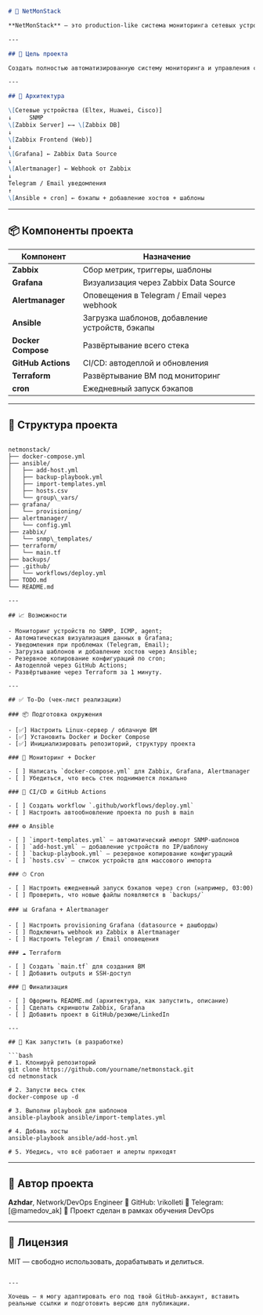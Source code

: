 ```markdown
# 🚀 NetMonStack

**NetMonStack** — это production-like система мониторинга сетевых устройств с автоматическим сбором метрик, визуализацией, алертами, резервным копированием конфигураций и CI/CD-деплоем. Проект построен на стеке Zabbix + Grafana + Alertmanager + Ansible + Terraform + Docker Compose.

---

## 📌 Цель проекта

Создать полностью автоматизированную систему мониторинга и управления сетевой инфраструктурой, демонстрирующую навыки DevOps, сетевого инжиниринга и SRE-подхода.

---

## 🧱 Архитектура

\[Сетевые устройства (Eltex, Huawei, Cisco)]
↓     SNMP
\[Zabbix Server] ←→ \[Zabbix DB]
↓
\[Zabbix Frontend (Web)]
↓
\[Grafana] ← Zabbix Data Source
↓
\[Alertmanager] ← Webhook от Zabbix
↓
Telegram / Email уведомления
↑
\[Ansible + cron] ← бэкапы + добавление хостов + шаблоны

```

---

## 📦 Компоненты проекта

| Компонент        | Назначение                                      |
|------------------|-------------------------------------------------|
| **Zabbix**        | Сбор метрик, триггеры, шаблоны                 |
| **Grafana**       | Визуализация через Zabbix Data Source          |
| **Alertmanager**  | Оповещения в Telegram / Email через webhook    |
| **Ansible**       | Загрузка шаблонов, добавление устройств, бэкапы|
| **Docker Compose**| Развёртывание всего стека                      |
| **GitHub Actions**| CI/CD: автодеплой и обновления                 |
| **Terraform**     | Развёртывание ВМ под мониторинг                |
| **cron**          | Ежедневный запуск бэкапов                      |

---

## 📁 Структура проекта

```

netmonstack/
├── docker-compose.yml
├── ansible/
│   ├── add-host.yml
│   ├── backup-playbook.yml
│   ├── import-templates.yml
│   ├── hosts.csv
│   └── group\_vars/
├── grafana/
│   └── provisioning/
├── alertmanager/
│   └── config.yml
├── zabbix/
│   └── snmp\_templates/
├── terraform/
│   └── main.tf
├── backups/
├── .github/
│   └── workflows/deploy.yml
├── TODO.md
└── README.md

---

## 📈 Возможности

- Мониторинг устройств по SNMP, ICMP, agent;
- Автоматическая визуализация данных в Grafana;
- Уведомления при проблемах (Telegram, Email);
- Загрузка шаблонов и добавление хостов через Ansible;
- Резервное копирование конфигураций по cron;
- Автодеплой через GitHub Actions;
- Развёртывание через Terraform за 1 минуту.

---

## ✅ To-Do (чек-лист реализации)

### 📦 Подготовка окружения

- [✅] Настроить Linux-сервер / облачную ВМ
- [✅] Установить Docker и Docker Compose
- [✅] Инициализировать репозиторий, структуру проекта

### 🐳 Мониторинг + Docker

- [ ] Написать `docker-compose.yml` для Zabbix, Grafana, Alertmanager
- [ ] Убедиться, что весь стек поднимается локально

### 🚀 CI/CD и GitHub Actions

- [ ] Создать workflow `.github/workflows/deploy.yml`
- [ ] Настроить автообновление проекта по push в main

### ⚙️ Ansible

- [ ] `import-templates.yml` — автоматический импорт SNMP-шаблонов
- [ ] `add-host.yml` — добавление устройств по IP/шаблону
- [ ] `backup-playbook.yml` — резервное копирование конфигураций
- [ ] `hosts.csv` — список устройств для массового импорта

### ⏱ Cron

- [ ] Настроить ежедневный запуск бэкапов через cron (например, 03:00)
- [ ] Проверить, что новые файлы появляются в `backups/`

### 📊 Grafana + Alertmanager

- [ ] Настроить provisioning Grafana (datasource + дашборды)
- [ ] Подключить webhook из Zabbix в Alertmanager
- [ ] Настроить Telegram / Email оповещения

### ☁️ Terraform

- [ ] Создать `main.tf` для создания ВМ
- [ ] Добавить outputs и SSH-доступ

### 🧼 Финализация

- [ ] Оформить README.md (архитектура, как запустить, описание)
- [ ] Сделать скриншоты Zabbix, Grafana
- [ ] Добавить проект в GitHub/резюме/LinkedIn

---

## 🔧 Как запустить (в разработке)

```bash
# 1. Клонируй репозиторий
git clone https://github.com/yourname/netmonstack.git
cd netmonstack

# 2. Запусти весь стек
docker-compose up -d

# 3. Выполни playbook для шаблонов
ansible-playbook ansible/import-templates.yml

# 4. Добавь хосты
ansible-playbook ansible/add-host.yml

# 5. Убедись, что всё работает и алерты приходят
````

---

## 🧠 Автор проекта

**Azhdar**, Network/DevOps Engineer
📍 GitHub: \rikolleti
🔗 Telegram: \[@mamedov_ak]
🎯 Проект сделан в рамках обучения DevOps

---

## 📄 Лицензия

MIT — свободно использовать, дорабатывать и делиться.

```

---

Хочешь — я могу адаптировать его под твой GitHub-аккаунт, вставить реальные ссылки и подготовить версию для публикации.
```
